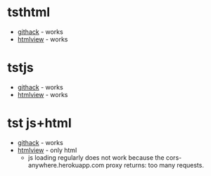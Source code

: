# tsthtml

 * [githack](https://raw.githack.com/nlitsme/tsthtml2/main/tsthtm.html)  - works
 * [htmlview](https://htmlpreview.github.com/?https://github.com/nlitsme/tsthtml2/blob/main/tsthtm.html) - works
 
# tstjs

 * [githack](https://raw.githack.com/nlitsme/tsthtml2/main/tstjs.html)  - works
 * [htmlview](https://htmlpreview.github.com/?https://github.com/nlitsme/tsthtml2/blob/main/tstjs.html) - works
 
# tst js+html
 * [githack](https://raw.githack.com/nlitsme/tsthtml2/main/tst.html)  - works
 * [htmlview](https://htmlpreview.github.com/?https://github.com/nlitsme/tsthtml2/blob/main/tst.html) - only html
   * js loading regularly does not work because the cors-anywhere.herokuapp.com proxy returns: too many requests.
 
